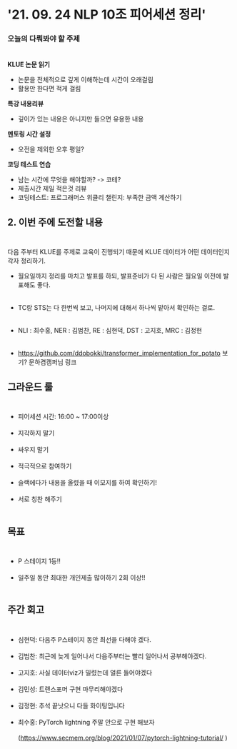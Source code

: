 # '21. 09. 24 NLP 10조 피어세션 정리'

### 오늘의 다뤄봐야 할 주제<br></br>

**KLUE 논문 읽기** 
- 논문을 전체적으로 깊게 이해하는데 시간이 오래걸림
- 활용만 한다면 적게 걸림

**특강 내용리뷰**
- 깊이가 있는 내용은 아니지만 들으면 유용한 내용

**멘토링 시간 설정**
- 오전을 제외한 오후 평일?

**코딩 테스트 연습**
- 남는 시간에 무엇을 해야할까? -> 코테? 
- 제출시간 제일 적은것 리뷰
- 코딩테스트: 프로그래머스 위클리 챌린지: 부족한 금액 계산하기 


## 2. 이번 주에 도전할 내용<br></br>

다음 주부터 KLUE를 주제로 교육이 진행되기 때문에 KLUE 데이터가 어떤 데이터인지 각자 정리하기.

- 월요일까지 정리를 마치고 발표를 하되, 발표준비가 다 된 사람은 월요일 이전에 발표해도 좋다. <br></br>
- TC랑 STS는 다 한번씩 보고, 나머지에 대해서 하나씩 맡아서 확인하는 걸로.<br></br>
- NLI : 최수홍, NER : 김범찬, RE  : 심현덕, DST : 고지호, MRC : 김정현<br></br>

- https://github.com/ddobokki/transformer_implementation_for_potato 보기? 문하겸캠퍼님 링크


## 그라운드 룰<br></br>

- 피어세션 시간: 16:00 ~ 17:00이상<br></br>
- 지각하지 말기 <br></br>
- 싸우지 말기  <br></br>
- 적극적으로 참여하기 <br></br>
- 슬랙에다가 내용을 올렸을 때 이모지를 하여 확인하기! <br></br>
- 서로 칭찬 해주기 <br></br>


## 목표<br></br>

- P 스테이지 1등!!<br></br>
- 일주일 동안 최대한 개인제출 많이하기 2회 이상!! <br></br>

## 주간 회고<br></br>

- 심현덕: 다음주 P스테이지 동안 최선을 다해야 겠다.<br></br>
- 김범찬: 최근에 늦게 일어나서 다음주부터는 빨리 일어나서 공부해야겠다.<br></br>
- 고지호: 사실 데이터viz가 밀렸는데 얼른 들어야겠다<br></br>
- 김민성: 트랜스포머 구현 마무리해야겠다<br></br>
- 김정현: 추석 끝낫으니 다들 화이팅입니다<br></br>
- 최수홍: PyTorch lightning 주말 안으로 구현 해보자<br></br>
  (https://www.secmem.org/blog/2021/01/07/pytorch-lightning-tutorial/
  )


